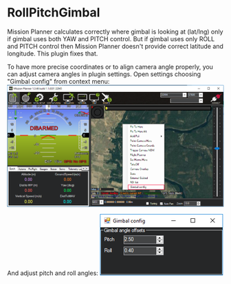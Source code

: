 # RollPitchGimbal
Mission Planner calculates correctly where gimbal is looking at (lat/lng) only if gimbal uses both YAW and PITCH control. But if gimbal uses only ROLL and PITCH control then Mission Planner doesn't provide correct latitude and longitude. This plugin fixes that.

To have more precise coordinates or to align camera angle properly, you can adjust camera angles in plugin settings. Open settings choosing "Gimbal config" from context menu:
![Gimbal config](media/menu-gimbal-config.png)

And adjust pitch and roll angles:
![Gimbal config](media/gimbal-config.png)